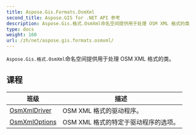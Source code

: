 ```yaml
---
title: Aspose.Gis.Formats.OsmXml
second_title: Aspose.GIS for .NET API 参考
description: Aspose.Gis.格式.OsmXml命名空间提供用于处理 OSM XML 格式的类
type: docs
weight: 160
url: /zh/net/aspose.gis.formats.osmxml/
---
```

`Aspose.Gis.格式.OsmXml`命名空间提供用于处理 OSM XML 格式的类。

## 课程

| 班级 | 描述 |
| --- | --- |
| [OsmXmlDriver](./osmxmldriver/) | OSM XML 格式的驱动程序。 |
| [OsmXmlOptions](./osmxmloptions/) | OSM XML 格式的特定于驱动程序的选项。 |


